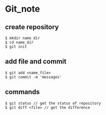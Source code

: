 # Git_note  
## create repository  
```
$ mkdir name_dir
$ cd name_dir
$ git init
```
## add file and commit  
```
$ git add <name_file>  
$ git commit -m 'messages'  
```
## commands
```
$ git status // get the status of repository
$ git diff <file> // get the difference 
```